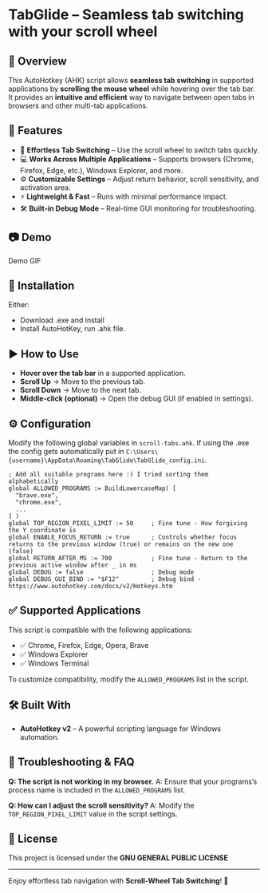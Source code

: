 # TabGlide – Seamless tab switching with your scroll wheel

## 📖 Overview

This AutoHotkey (AHK) script allows **seamless tab switching** in supported applications by **scrolling the mouse wheel** while hovering over the tab bar. It provides an **intuitive and efficient** way to navigate between open tabs in browsers and other multi-tab applications.

## 🌟 Features

- 🔄 **Effortless Tab Switching** – Use the scroll wheel to switch tabs quickly.
- 💻 **Works Across Multiple Applications** – Supports browsers (Chrome, Firefox, Edge, etc.), Windows Explorer, and more.
- ⚙️ **Customizable Settings** – Adjust return behavior, scroll sensitivity, and activation area.
- ⚡ **Lightweight & Fast** – Runs with minimal performance impact.
- 🛠 **Built-in Debug Mode** – Real-time GUI monitoring for troubleshooting.

## 📷 Demo

Demo GIF

## 🔧 Installation

Either:

- Download .exe and install
- Install AutoHotKey, run .ahk file.

## ▶️ How to Use

- **Hover over the tab bar** in a supported application.
- **Scroll Up** → Move to the previous tab.
- **Scroll Down** → Move to the next tab.
- **Middle-click (optional)** → Open the debug GUI (if enabled in settings).

## ⚙️ Configuration

Modify the following global variables in `scroll-tabs.ahk`.
If using the .exe the config gets automatically put in `C:\Users\{username}\AppData\Roaming\TabGlide\TabGlide_config.ini`.

```ahk
; Add all suitable programs here :) I tried sorting them alphabetically
global ALLOWED_PROGRAMS := BuildLowercaseMap( [
  "brave.exe",
  "chrome.exe",
  ...
] )
global TOP_REGION_PIXEL_LIMIT := 50     ; Fine tune - How forgiving the Y coordinate is
global ENABLE_FOCUS_RETURN := true      ; Controls whether focus returns to the previous window (true) or remains on the new one (false)
global RETURN_AFTER_MS := 700           ; Fine tune - Return to the previous active window after _ in ms
global DEBUG := false                   ; Debug mode
global DEBUG_GUI_BIND := "$F12"         ; Debug bind - https://www.autohotkey.com/docs/v2/Hotkeys.htm
```

## ✅ Supported Applications

This script is compatible with the following applications:

- ✅ Chrome, Firefox, Edge, Opera, Brave
- ✅ Windows Explorer
- ✅ Windows Terminal

To customize compatibility, modify the `ALLOWED_PROGRAMS` list in the script.

## 🛠 Built With

- **AutoHotkey v2** – A powerful scripting language for Windows automation.

## 🐞 Troubleshooting & FAQ

**Q: The script is not working in my browser.**
A: Ensure that your programs’s process name is included in the `ALLOWED_PROGRAMS` list.

**Q: How can I adjust the scroll sensitivity?**
A: Modify the `TOP_REGION_PIXEL_LIMIT` value in the script settings.

## 📄 License

This project is licensed under the **GNU GENERAL PUBLIC LICENSE**

---

Enjoy effortless tab navigation with **Scroll-Wheel Tab Switching**! 🚀
